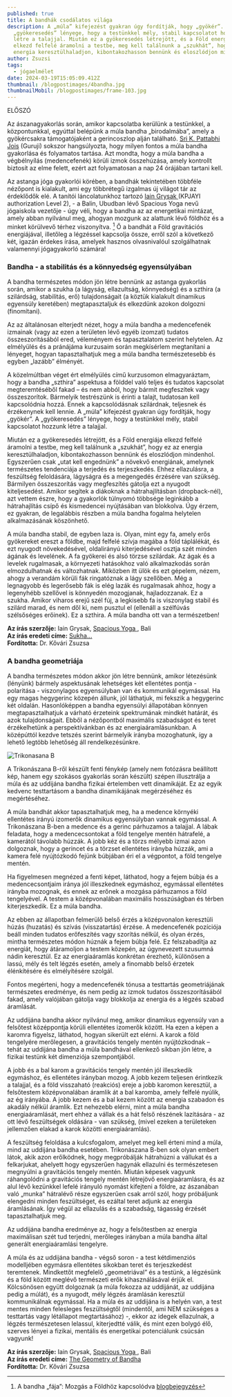 ```yaml
---
published: true
title: A bandhák csodálatos világa
description: A „múla” kifejezést gyakran úgy fordítják, hogy „gyökér”. A
  „gyökeresedés” lényege, hogy a testünkkel mély, stabil kapcsolatot hozzunk
  létre a talajjal. Miután ez a gyökeresedés létrejött, és a Föld energiája
  elkezd felfelé áramolni a testbe, meg kell találnunk a „szukhát”, hogy ez az
  energia keresztülhaladjon, kibontakozhasson bennünk és eloszlódjon mindenhol.
author: Zsuzsi
tags:
  - jógaelmélet
date: 2024-03-19T15:05:09.412Z
thumbnail: /blogpostimages/4bandha.jpg
thumbnailMobil: /blogpostimages/frame-103.jpg
---
```

ELŐSZÓ

Az ászanagyakorlás során, amikor kapcsolatba kerülünk a testünkkel, a központunkkal, egyúttal belépünk a múla bandha „birodalmába”, amely a gyökércsakra támogatójaként a gerincoszlop alján található. [Sri K. Pattabhi Jois](https://bandha.works/blog/astanga-ikonok-sri-k-pattabhi-jois-1-resz/) (Guruji) sokszor hangsúlyozta, hogy milyen fontos a múla bandha gyakorlása és folyamatos tartása. Azt mondta, hogy a múla bandha a végbélnyílás (medencefenék) körüli izmok összehúzása, amely kontrollt biztosít az elme felett, ezért azt folyamatosan a nap 24 órájában tartani kell.

Az astanga jóga gyakorlói körében, a bandhák tekintetében többféle nézőpont is kialakult, ami egy többrétegű izgalmas új világot tár az érdeklődők elé. A tanítói láncolatunkhoz tartozó [Iain Grysak ](https://spaciousyoga.com/iain-grysak/)(KPJAYI authorization Level 2), - a Balin, Ubudban lévő Spacious Yoga nevű jógaiskola vezetője - úgy véli, hogy a bandha az az energetikai mintázat, amely abban nyilvánul meg, ahogyan mozgunk az alattunk lévő földhöz és a minket körülvevő térhez viszonyítva. [^1] Ő a bandhát a Föld gravitációs energiájával, illetőleg a légzéssel kapcsolja össze, erről szól a következő két, igazán érdekes írása, amelyek hasznos olvasnivalóul szolgálhatnak valamennyi jógagyakorló számára!

### Bandha - a stabilitás és a könnyedség egyensúlyában

A bandha természetes módon jön létre bennünk az astanga gyakorlás során, amikor a szukha (a lágyság, ellazultság, könnyedség) és a szthira (a szilárdság, stabilitás, erő) tulajdonságait (a köztük kialakult dinamikus egyensúly keretében) megtapasztaljuk és elkezdünk azokon dolgozni (finomítani).

Az az általánosan elterjedt nézet, hogy a múla bandha a medencefenék izmainak (vagy az ezen a területen lévő egyéb izomzat) tudatos összeszorításából ered, véleményem és tapasztalatom szerint helytelen. Az elmélyülés és a pránájáma kurzusaim során megkísérlem megtanítani a lényeget, hogyan tapasztalhatjuk meg a múla bandha természetesebb és egyben „lazább” élményét.

A közelmúltban véget ért elmélyülés című kurzusomon elmagyaráztam, hogy a bandha „szthira” aspektusa a földdel való teljes és tudatos kapcsolat megteremtéséből fakad – és nem abból, hogy bármit megfeszítek vagy összeszorítok. Bármelyik testrészünk is érinti a talajt, tudatosan kell kapcsolódnia hozzá. Ennek a kapcsolódásnak szilárdnak, teljesnek és érzékenynek kell lennie. A „múla” kifejezést gyakran úgy fordítják, hogy „gyökér”. A „gyökeresedés” lényege, hogy a testünkkel mély, stabil kapcsolatot hozzunk létre a talajjal.

Miután ez a gyökeresedés létrejött, és a Föld energiája elkezd felfelé áramolni a testbe, meg kell találnunk a „szukhát”, hogy ez az energia keresztülhaladjon, kibontakozhasson bennünk és eloszlódjon mindenhol. Egyszerűen csak „utat kell engednünk” a növekvő energiának, amelynek természetes tendenciája a terjedés és terjeszkedés. Ehhez ellazulásra, a feszültség feloldására, lágyságra és a megengedés érzésére van szükség. Bármilyen összeszorítás vagy megfeszítés gátolja ezt a nyugodt kiteljesedést.
Amikor segítek a diákoknak a hátrahajlításban (dropback-nél), azt vettem észre, hogy a gyakorlók túlnyomó többsége leginkább a hátrahajlítás csípő és kismedencei nyújtásában van blokkolva. Úgy érzem, ez gyakran, de legalábbis részben a múla bandha fogalma helytelen alkalmazásának köszönhető.

A múla bandha stabil, de egyben laza is. Olyan, mint egy fa, amely erős gyökereket ereszt a földbe, majd felfelé szívja magába a föld táplálékát, és ezt nyugodt növekedésével, oldalirányú kiterjedésével osztja szét minden ágának és levelének. A fa gyökerei és alsó törzse szilárdak. Az ágak és a levelek rugalmasak, a környezeti hatásokhoz való alkalmazkodás során elmozdulhatnak és változhatnak. Miközben itt ülök és ezt gépelem, nézem, ahogy a verandám körüli fák ringatóznak a lágy szellőben. Még a legnagyobb és legerősebb fák is elég lazák és rugalmasak ahhoz, hogy a legenyhébb szellővel is könnyedén mozogjanak, hajladozzanak. Ez a szukha. Amikor viharos erejű szél fúj, a legkisebb fa is viszonylag stabil és szilárd marad, és nem dől ki, nem pusztul el (ellenáll a szélfúvás szélsőséges erőinek). Ez a szthira. A múla bandha ott van a természetben!

**Az írás szerzője:** Iain Grysak, [Spacious Yoga ](https://spaciousyoga.com), Bali\
**Az írás eredeti címe:** [Sukha…](https://spaciousyoga.com/sukha/)\
**Fordította:** Dr. Kővári Zsuzsa

[^1]: A bandha „fája”: Mozgás a Földhöz kapcsolódva [blogbejegyzés](https://bandha.works/blog/a-bandha-faja-mozgas-a-foldhoz-kapcsolodva/)

### A bandha geometriája

A bandha természetes módon akkor jön létre bennünk, amikor létezésünk (lényünk) bármely aspektusának lehetséges két ellentétes pontja - polaritása - viszonylagos egyensúlyban van és kommunikál egymással. Ha egy magas hegygerinc közepén állunk, jól láthatjuk, mi fekszik a hegygerinc két oldalán. Hasonlóképpen a bandha egyensúlyi állapotában könnyen megtapasztalhatjuk a várható érzeteink spektrumának mindkét határát, és azok tulajdonságait. Ebből a nézőpontból maximális szabadságot és teret érzékelhetünk a perspektívánkban és az energiaáramlásunkban. A középúttól kezdve tetszés szerint bármelyik irányba mozoghatunk, így a lehető legtöbb lehetőség áll rendelkezésünkre.

![Trikonasana B](/blogpostimages/iain_triko.jpg)

A Trikonászana B-ről készült fenti fénykép (amely nem fotózásra beállított kép, hanem egy szokásos gyakorlás során készült) szépen illusztrálja a múla és az uddijána bandha fizikai értelemben vett dinamikáját. Ez az egyik kedvenc testtartásom a bandha dinamikájának megérzéséhez és megértéséhez.

A múla bandhát akkor tapasztalhatjuk meg, ha a medence környéki ellentétes irányú izomerők dinamikus egyensúlyban vannak egymással. A Trikonászana B-ben a medence és a gerinc párhuzamos a talajjal. A lábak feladata, hogy a medencecsontokat a föld tengelye mentén hátrafelé, a kamerától távolabb húzzák. A jobb kéz és a törzs mélyebb izmai azon dolgoznak, hogy a gerincet és a törzset ellentétes irányba húzzák, ami a kamera felé nyújtózkodó fejünk búbjában éri el a végpontot, a föld tengelye mentén.

Ha figyelmesen megnézed a fenti képet, láthatod, hogy a fejem búbja és a medencecsontjaim iránya jól illeszkednek egymáshoz, egymással ellentétes irányba mozognak, és ennek az erőnek a mozgása párhuzamos a föld tengelyével. A testem a középvonalában maximális hosszúságban és térben kiterjeszkedik. Ez a múla bandha.

Az ebben az állapotban felmerülő belső érzés a középvonalon keresztüli húzás (huzatás) és szívás (visszatartás) érzése. A medencefenék pozíciója beáll minden tudatos erőfeszítés vagy szorítás nélkül, és olyan érzés, mintha természetes módon húznák a fejem búbja felé. Ez felszabadítja az energiát, hogy átáramoljon a testem közepén, az úgynevezett szusumná nádin keresztül. Ez az energiaáramlás konkrétan érezhető, különösen a lassú, mély és telt légzés esetén, amely a finomabb belső érzetek élénkítésére és elmélyítésére szolgál.

Fontos megérteni, hogy a medencefenék tónusa a testtartás geometriájának természetes eredménye, és nem pedig az izmok tudatos összeszorításából fakad, amely valójában gátolja vagy blokkolja az energia és a légzés szabad áramlását.

Az uddijána bandha akkor nyilvánul meg, amikor dinamikus egyensúly van a felsőtest középpontja körüli ellentétes izomerők között. Ha ezen a képen a karomra figyelsz, láthatod, hogyan sikerült ezt elérni. A karok a föld tengelyére merőlegesen, a gravitációs tengely mentén nyújtózkodnak – tehát az uddijána bandha a múla bandhával ellenkező síkban jön létre, a fizikai testünk két dimenziója szempontjából.

A jobb és a bal karom a gravitációs tengely mentén jól illeszkedik egymáshoz, és ellentétes irányban mozog. A jobb kezem teljesen érintkezik a talajjal, és a föld visszaható (reakciós) ereje a jobb karomon keresztül, a felsőtestem középvonalában áramlik át a bal karomba, amely felfelé nyúlik, az ég irányába. A jobb kezem és a bal kezem között az energia szabadon és akadály nélkül áramlik. Ezt nehezebb elérni, mint a múla bandha energiaáramlását, mert ehhez a vállak és a hát felső részének lazítására - az ott lévő feszültségek oldására - van szükség, (mivel ezeken a területeken jellemzően elakad a karok közötti energiaáramlás).

A feszültség feloldása a kulcsfogalom, amelyet meg kell érteni mind a múla, mind az uddijána bandha esetében. Trikonászana B-ben sok olyan embert látok, akik azon erőlködnek, hogy megpróbálják hátrahúzni a vállukat és a felkarjukat, ahelyett hogy egyszerűen hagynák ellazulni és természetesen megnyúlni a gravitációs tengely mentén. Miután képesek vagyunk ráhangolódni a gravitációs tengely mentén létrejövő energiaáramlásra, és az alul lévő kezünkkel lefelé irányuló nyomást kifejteni a földre, az ászanában való „munka” hátralévő része egyszerűen csak arról szól, hogy próbáljunk elengedni minden feszültséget, és ezáltal teret adjunk az energia áramlásának. Így végül az ellazulás és a szabadság, tágasság érzését tapasztalhatjuk meg.

Az uddijána bandha eredménye az, hogy a felsőtestben az energia maximálisan szét tud terjedni, merőleges irányban a múla bandha által generált energiaáramlási tengelyre.

A múla és az uddijána bandha - végső soron - a test kétdimenziós modelljében egymásra ellentétes síkokban teret és terjeszkedést teremtenek. Mindkettőt megfelelő „geometriával” és a testünk, a légzésünk és a föld között meglévő természeti erők kihasználásával érjük el. Kölcsönösen együtt dolgoznak (a múla fokozza az uddijánát, az uddijána pedig a múlát), és a nyugodt, mély légzés áramlásán keresztül kommunikálnak egymással. Ha a múla és az uddijána is a helyén van, a test mentes minden felesleges feszültségtől (mindentől, ami NEM szükséges a testtartás vagy létállapot megtartásához) -, ekkor az idegek ellazulnak, a légzés természetesen lelassul, kiterjedtté válik, és mint ezen bolygó élő, szerves lényei a fizikai, mentális és energetikai potenciálunk csúcsán vagyunk!

**Az írás szerzője:** Iain Grysak, [Spacious Yoga ](https://spaciousyoga.com), Bali\
**Az írás eredeti címe:** [The Geometry of Bandha](https://spaciousyoga.com/the-geometry-of-bandha/#comments)\
**Fordította:** Dr. Kővári Zsuzsa